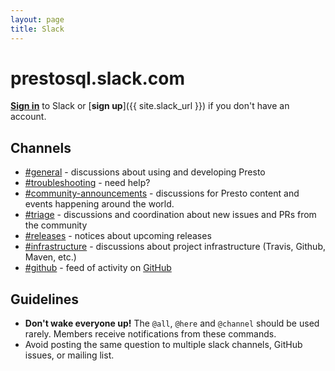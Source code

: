 ```yaml
---
layout: page
title: Slack
---
```


# prestosql.slack.com

[**Sign in**](https://prestosql.slack.com) to Slack or [**sign up**]({{ site.slack_url }}) if you don't have an account.

## Channels

* [#general](https://prestosql.slack.com/messages/CFLB9AMBN) - discussions about using and developing Presto
* [#troubleshooting](https://prestosql.slack.com/messages/CGB0QHWSW) - need help?
* [#community-announcements](https://prestosql.slack.com/messages/CFQAMGRQE) - discussions for Presto content and events happening around the world.
* [#triage](https://prestosql.slack.com/messages/CFP4810CV) - discussions and coordination about new issues and PRs from the community
* [#releases](https://prestosql.slack.com/messages/CFP480UKX) - notices about upcoming releases
* [#infrastructure](https://prestosql.slack.com/messages/CFPVDC9JT) - discussions about project infrastructure (Travis, Github, Maven, etc.)
* [#github](https://prestosql.slack.com/messages/CFN644R4G) - feed of activity on [GitHub](https://github.com/prestosql)

## Guidelines

* **Don't wake everyone up!** The `@all`, `@here` and `@channel` should be used
  rarely. Members receive notifications from these commands.
* Avoid posting the same question to multiple slack channels, GitHub issues, or
  mailing list.
